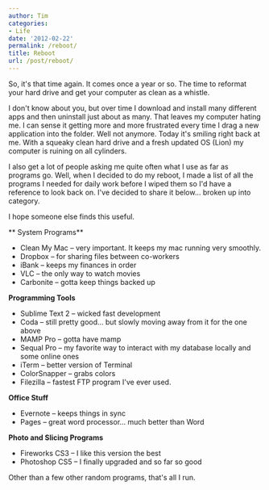 ```yaml
---
author: Tim
categories:
- Life
date: '2012-02-22'
permalink: /reboot/
title: Reboot
url: /post/reboot/
---
```


So, it's that time again. It comes once a year or so. The time to reformat your hard drive and get your computer as clean as a whistle.

I don't know about you, but over time I download and install many different apps and then uninstall just about as many. That leaves my computer hating me. I can sense it getting more and more frustrated every time I drag a new application into the folder. Well not anymore. Today it's smiling right back at me. With a squeaky clean hard drive and a fresh updated OS (Lion) my computer is ruining on all cylinders.

I also get a lot of people asking me quite often what I use as far as programs go. Well, when I decided to do my reboot, I made a list of all the programs I needed for daily work before I wiped them so I'd have a reference to look back on. I've decided to share it below&#8230; broken up into category.

I hope someone else finds this useful.

** System Programs**

  * Clean My Mac &#8211; very important. It keeps my mac running very smoothly.
  * Dropbox &#8211; for sharing files between co-workers
  * iBank &#8211; keeps my finances in order
  * VLC &#8211; the only way to watch movies
  * Carbonite &#8211; gotta keep things backed up

**Programming Tools**

  * Sublime Text 2 &#8211; wicked fast development
  * Coda &#8211; still pretty good&#8230; but slowly moving away from it for the one above
  * MAMP Pro &#8211; gotta have mamp
  * Sequal Pro &#8211; my favorite way to interact with my database locally and some online ones
  * iTerm &#8211; better version of Terminal
  * ColorSnapper &#8211; grabs colors
  * Filezilla &#8211; fastest FTP program I've ever used.

**Office Stuff**

  * Evernote &#8211; keeps things in sync
  * Pages &#8211; great word processor&#8230; much better than Word

**Photo and Slicing Programs**

  * Fireworks CS3 &#8211; I like this version the best
  * Photoshop CS5 &#8211; I finally upgraded and so far so good

Other than a few other random programs, that's all I run.
 